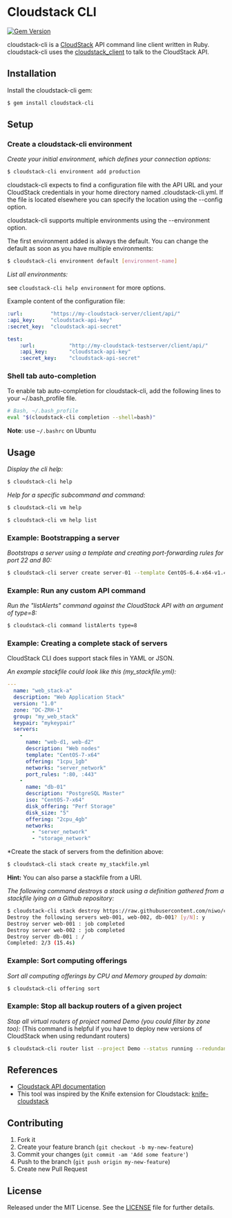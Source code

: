 # Cloudstack CLI

[![Gem Version](https://badge.fury.io/rb/cloudstack-cli.png)](http://badge.fury.io/rb/cloudstack-cli)

cloudstack-cli is a [CloudStack](http://cloudstack.apache.org/) API command line client written in Ruby.
cloudstack-cli uses the [cloudstack_client](https://github.com/niwo/cloudstack_client) to talk to the CloudStack API.

## Installation

Install the cloudstack-cli gem:

```bash
$ gem install cloudstack-cli
```

## Setup

### Create a cloudstack-cli environment

*Create your initial environment, which defines your connection options:*

```bash
$ cloudstack-cli environment add production
```

cloudstack-cli expects to find a configuration file with the API URL and your CloudStack credentials in your home directory named .cloudstack-cli.yml. If the file is located elsewhere you can specify the location using the --config option.

cloudstack-cli supports multiple environments using the --environment option.

The first environment added is always the default. You can change the default as soon as you have multiple environments:

```bash
$ cloudstack-cli environment default [environment-name]
```

*List all environments:*

see `cloudstack-cli help environment` for more options.

Example content of the configuration file:

```yaml
:url:         "https://my-cloudstack-server/client/api/"
:api_key:     "cloudstack-api-key"
:secret_key:  "cloudstack-api-secret"

test:
    :url:           "http://my-cloudstack-testserver/client/api/"
    :api_key:       "cloudstack-api-key"
    :secret_key:    "cloudstack-api-secret"
```

### Shell tab auto-completion

To enable tab auto-completion for cloudstack-cli, add the following lines to your ~/.bash_profile file.

```bash
# Bash, ~/.bash_profile
eval "$(cloudstack-cli completion --shell=bash)"
```

__Note__: use `~/.bashrc` on Ubuntu

## Usage

*Display the cli help:*

```bash
$ cloudstack-cli help
```

*Help for a specific subcommand and command:*

```bash
$ cloudstack-cli vm help
```

```bash
$ cloudstack-cli vm help list
```

### Example: Bootstrapping a server

*Bootstraps a server using a template and creating port-forwarding rules for port 22 and 80:*

```bash
$ cloudstack-cli server create server-01 --template CentOS-6.4-x64-v1.4 --zone DC1 --offering 1cpu_1gb --port-rules :22 :80
```

### Example: Run any custom API command

*Run the "listAlerts" command against the CloudStack API with an argument of type=8:*

```bash
$ cloudstack-cli command listAlerts type=8
```

### Example: Creating a complete stack of servers

CloudStack CLI does support stack files in YAML or JSON.

*An example stackfile could look like this (my_stackfile.yml):*

```yaml
---
  name: "web_stack-a"
  description: "Web Application Stack"
  version: "1.0"
  zone: "DC-ZRH-1"
  group: "my_web_stack"
  keypair: "mykeypair"
  servers:
    -
      name: "web-d1, web-d2"
      description: "Web nodes"
      template: "CentOS-7-x64"
      offering: "1cpu_1gb"
      networks: "server_network"
      port_rules: ":80, :443"
    -
      name: "db-01"
      description: "PostgreSQL Master"
      iso: "CentOS-7-x64"
      disk_offering: "Perf Storage"
      disk_size: "5"
      offering: "2cpu_4gb"
      networks:
        - "server_network"
        - "storage_network"
```

*Create the stack of servers from the definition above:

```bash
$ cloudstack-cli stack create my_stackfile.yml
```

**Hint:** You can also parse a stackfile from a URI.

*The following command destroys a stack using a definition gathered from a stackfile lying on a Github repository:*

```bash
$ cloudstack-cli stack destroy https://raw.githubusercontent.com/niwo/cloudstack-cli/master/test/stack_example.json
Destroy the following servers web-001, web-002, db-001? [y/N]: y
Destroy server web-001 : job completed
Destroy server web-002 : job completed
Destroy server db-001 : /
Completed: 2/3 (15.4s)
```

### Example: Sort computing offerings

*Sort all computing offerings by CPU and Memory grouped by domain:*

```bash
$ cloudstack-cli offering sort
```

### Example: Stop all backup routers of a given project

*Stop all virtual routers of project named Demo (you could filter by zone too):*
(This command is helpful if you have to deploy new versions of CloudStack when using redundant routers)

```bash
$ cloudstack-cli router list --project Demo --status running --redundant-state BACKUP --command STOP
````

## References

-  [Cloudstack API documentation](http://cloudstack.apache.org/docs/api/)
-  This tool was inspired by the Knife extension for Cloudstack: [knife-cloudstack](https://github.com/CloudStack-extras/knife-cloudstack)


## Contributing

1. Fork it
2. Create your feature branch (`git checkout -b my-new-feature`)
3. Commit your changes (`git commit -am 'Add some feature'`)
4. Push to the branch (`git push origin my-new-feature`)
5. Create new Pull Request


## License

Released under the MIT License. See the [LICENSE](https://raw.github.com/niwo/cloudstack-cli/master/LICENSE.txt) file for further details.
